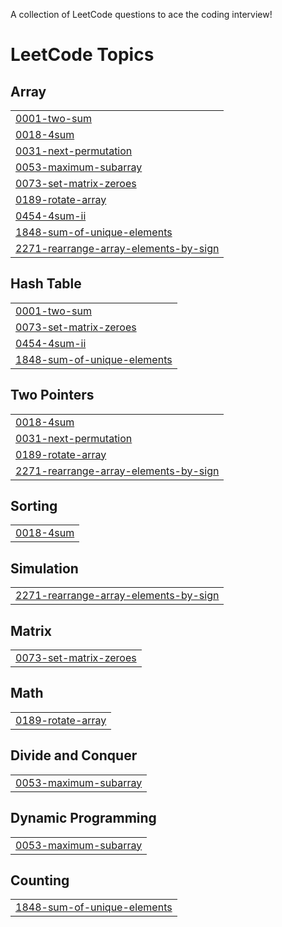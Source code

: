 A collection of LeetCode questions to ace the coding interview!

<!---LeetCode Topics Start-->
# LeetCode Topics
## Array
|  |
| ------- |
| [0001-two-sum](https://github.com/subhamsharrma/LeetCode-ImP-Ques/tree/master/0001-two-sum) |
| [0018-4sum](https://github.com/subhamsharrma/LeetCode-ImP-Ques/tree/master/0018-4sum) |
| [0031-next-permutation](https://github.com/subhamsharrma/LeetCode-ImP-Ques/tree/master/0031-next-permutation) |
| [0053-maximum-subarray](https://github.com/subhamsharrma/LeetCode-ImP-Ques/tree/master/0053-maximum-subarray) |
| [0073-set-matrix-zeroes](https://github.com/subhamsharrma/LeetCode-ImP-Ques/tree/master/0073-set-matrix-zeroes) |
| [0189-rotate-array](https://github.com/subhamsharrma/LeetCode-ImP-Ques/tree/master/0189-rotate-array) |
| [0454-4sum-ii](https://github.com/subhamsharrma/LeetCode-ImP-Ques/tree/master/0454-4sum-ii) |
| [1848-sum-of-unique-elements](https://github.com/subhamsharrma/LeetCode-ImP-Ques/tree/master/1848-sum-of-unique-elements) |
| [2271-rearrange-array-elements-by-sign](https://github.com/subhamsharrma/LeetCode-ImP-Ques/tree/master/2271-rearrange-array-elements-by-sign) |
## Hash Table
|  |
| ------- |
| [0001-two-sum](https://github.com/subhamsharrma/LeetCode-ImP-Ques/tree/master/0001-two-sum) |
| [0073-set-matrix-zeroes](https://github.com/subhamsharrma/LeetCode-ImP-Ques/tree/master/0073-set-matrix-zeroes) |
| [0454-4sum-ii](https://github.com/subhamsharrma/LeetCode-ImP-Ques/tree/master/0454-4sum-ii) |
| [1848-sum-of-unique-elements](https://github.com/subhamsharrma/LeetCode-ImP-Ques/tree/master/1848-sum-of-unique-elements) |
## Two Pointers
|  |
| ------- |
| [0018-4sum](https://github.com/subhamsharrma/LeetCode-ImP-Ques/tree/master/0018-4sum) |
| [0031-next-permutation](https://github.com/subhamsharrma/LeetCode-ImP-Ques/tree/master/0031-next-permutation) |
| [0189-rotate-array](https://github.com/subhamsharrma/LeetCode-ImP-Ques/tree/master/0189-rotate-array) |
| [2271-rearrange-array-elements-by-sign](https://github.com/subhamsharrma/LeetCode-ImP-Ques/tree/master/2271-rearrange-array-elements-by-sign) |
## Sorting
|  |
| ------- |
| [0018-4sum](https://github.com/subhamsharrma/LeetCode-ImP-Ques/tree/master/0018-4sum) |
## Simulation
|  |
| ------- |
| [2271-rearrange-array-elements-by-sign](https://github.com/subhamsharrma/LeetCode-ImP-Ques/tree/master/2271-rearrange-array-elements-by-sign) |
## Matrix
|  |
| ------- |
| [0073-set-matrix-zeroes](https://github.com/subhamsharrma/LeetCode-ImP-Ques/tree/master/0073-set-matrix-zeroes) |
## Math
|  |
| ------- |
| [0189-rotate-array](https://github.com/subhamsharrma/LeetCode-ImP-Ques/tree/master/0189-rotate-array) |
## Divide and Conquer
|  |
| ------- |
| [0053-maximum-subarray](https://github.com/subhamsharrma/LeetCode-ImP-Ques/tree/master/0053-maximum-subarray) |
## Dynamic Programming
|  |
| ------- |
| [0053-maximum-subarray](https://github.com/subhamsharrma/LeetCode-ImP-Ques/tree/master/0053-maximum-subarray) |
## Counting
|  |
| ------- |
| [1848-sum-of-unique-elements](https://github.com/subhamsharrma/LeetCode-ImP-Ques/tree/master/1848-sum-of-unique-elements) |
<!---LeetCode Topics End-->